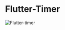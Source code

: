 # Flutter-Timer
![Flutter-timer](https://github.com/sorydory/Flutter-Timer/assets/116371230/d587f212-e015-404b-823f-85d255906c0f)
